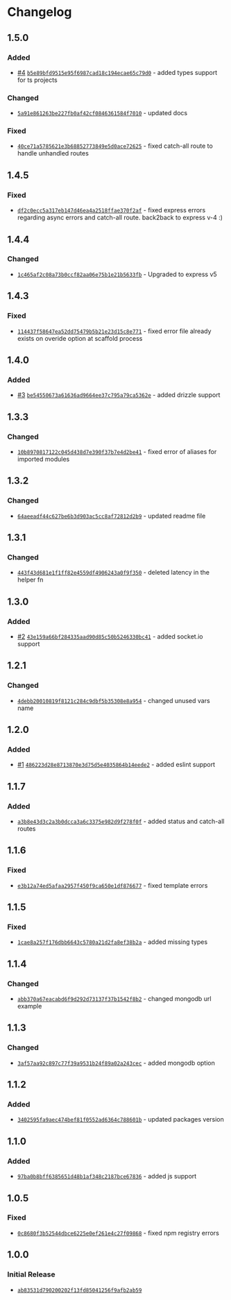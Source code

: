 # Changelog

## 1.5.0

### Added

- [#4](https://github.com/MoWael11/create-ex/pull/4) [`b5e89bfd9515e95f6987cad18c194ecae65c79d0`](https://github.com/MoWael11/create-ex/commit/b5e89bfd9515e95f6987cad18c194ecae65c79d0) - added types support for ts projects

### Changed

- [`5a91e861263be227fb0af42cf0846361584f7010`](https://github.com/MoWael11/create-ex/commit/5a91e861263be227fb0af42cf0846361584f7010) - updated docs

### Fixed

- [`40ce71a5785621e3b68852773849e5d0ace72625`](https://github.com/MoWael11/create-ex/commit/40ce71a5785621e3b68852773849e5d0ace72625) - fixed catch-all route to handle unhandled routes

## 1.4.5

### Fixed

- [`df2c0ecc5a317eb147d46ea4a2518ffae370f2af`](https://github.com/MoWael11/create-ex/commit/df2c0ecc5a317eb147d46ea4a2518ffae370f2af) - fixed express errors regarding async errors and catch-all route. back2back to express v-4 :)

## 1.4.4

### Changed

- [`1c465af2c08a73b0ccf82aa06e75b1e21b5633fb`](https://github.com/MoWael11/create-ex/commit/1c465af2c08a73b0ccf82aa06e75b1e21b5633fb) - Upgraded to express v5

## 1.4.3

### Fixed

- [`114437f58647ea52dd75479b5b21e23d15c8e771`](https://github.com/MoWael11/create-ex/commit/114437f58647ea52dd75479b5b21e23d15c8e771) - fixed error file already exists on overide option at scaffold process

## 1.4.0

### Added

- [#3](https://github.com/MoWael11/create-ex/pull/3) [`be54550673a61636ad9664ee37c795a79ca5362e`](https://github.com/MoWael11/create-ex/commit/be54550673a61636ad9664ee37c795a79ca5362e) - added drizzle support

## 1.3.3

### Changed

- [`10b8970817122c045d438d7e390f37b7e4d2be41`](https://github.com/MoWael11/create-ex/commit/10b8970817122c045d438d7e390f37b7e4d2be41) - fixed error of aliases for imported modules

## 1.3.2

### Changed

- [`64aeeadf44c627be6b3d903ac5cc8af72812d2b9`](https://github.com/MoWael11/create-ex/commit/64aeeadf44c627be6b3d903ac5cc8af72812d2b9) - updated readme file

## 1.3.1

### Changed

- [`443f43d681e1f1ff82e4559df4906243a0f9f350`](https://github.com/MoWael11/create-ex/commit/443f43d681e1f1ff82e4559df4906243a0f9f350) - deleted latency in the helper fn

## 1.3.0

### Added

- [#2](https://github.com/MoWael11/create-ex/pull/2) [`43e159a66bf284335aad90d85c50b5246330bc41`](https://github.com/MoWael11/create-ex/commit/43e159a66bf284335aad90d85c50b5246330bc41) - added socket.io support

## 1.2.1

### Changed

- [`4debb20010819f8121c284c9dbf5b35308e8a954`](https://github.com/MoWael11/create-ex/commit/4debb20010819f8121c284c9dbf5b35308e8a954) - changed unused vars name

## 1.2.0

### Added

- [#1](https://github.com/MoWael11/create-ex/pull/1) [`486223d28e8713870e3d75d5e4035864b14eede2`](https://github.com/MoWael11/create-ex/commit/486223d28e8713870e3d75d5e4035864b14eede2) - added eslint support

## 1.1.7

### Added

- [`a3b8e43d3c2a3b0dcca3a6c3375e982d9f278f0f`](https://github.com/MoWael11/create-ex/commit/a3b8e43d3c2a3b0dcca3a6c3375e982d9f278f0f) - added status and catch-all routes

## 1.1.6

### Fixed

- [`e3b12a74ed5afaa2957f450f9ca650e1df876677`](https://github.com/MoWael11/create-ex/commit/e3b12a74ed5afaa2957f450f9ca650e1df876677) - fixed template errors

## 1.1.5

### Fixed

- [`1cae8a257f176dbb6643c5780a21d2fa8ef38b2a`](https://github.com/MoWael11/create-ex/commit/1cae8a257f176dbb6643c5780a21d2fa8ef38b2a) - added missing types

## 1.1.4

### Changed

- [`abb370a67eacabd6f9d292d73137f37b1542f8b2`](https://github.com/MoWael11/create-ex/commit/abb370a67eacabd6f9d292d73137f37b1542f8b2) - changed mongodb url example

## 1.1.3

### Changed

- [`3af57aa92c897c77f39a9531b24f89a02a243cec`](https://github.com/MoWael11/create-ex/commit/3af57aa92c897c77f39a9531b24f89a02a243cec) - added mongodb option

## 1.1.2

### Added

- [`3402595fa9aec474bef81f0552ad6364c788601b`](https://github.com/MoWael11/create-ex/commit/3402595fa9aec474bef81f0552ad6364c788601b) - updated packages version

## 1.1.0

### Added

- [`97ba0b8bff6385651d48b1af348c2187bce67836`](https://github.com/MoWael11/create-ex/commit/97ba0b8bff6385651d48b1af348c2187bce67836) - added js support

## 1.0.5

### Fixed

- [`0c8680f3b52544dbce6225e0ef261e4c27f09868`](https://github.com/MoWael11/create-ex/commit/0c8680f3b52544dbce6225e0ef261e4c27f09868) - fixed npm registry errors

## 1.0.0

### Initial Release

- [`ab83531d790200202f13fd85041256f9afb2ab59`](https://github.com/MoWael11/create-ex/commit/ab83531d790200202f13fd85041256f9afb2ab59)

